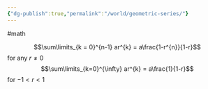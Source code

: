 ```yaml
---
{"dg-publish":true,"permalink":"/world/geometric-series/"}
---
```


#math  

$$\sum\limits_{k = 0}^{n-1} ar^{k} = a\frac{1-r^{n}}{1-r}$$
for any $r \neq 0$
$$\sum\limits_{k=0}^{\infty} ar^{k} = a\frac{1}{1-r}$$
for $-1 < r < 1$
